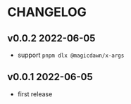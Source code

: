 # CHANGELOG

## v0.0.2 2022-06-05

- support `pnpm dlx @magicdawn/x-args`

## v0.0.1 2022-06-05

- first release
